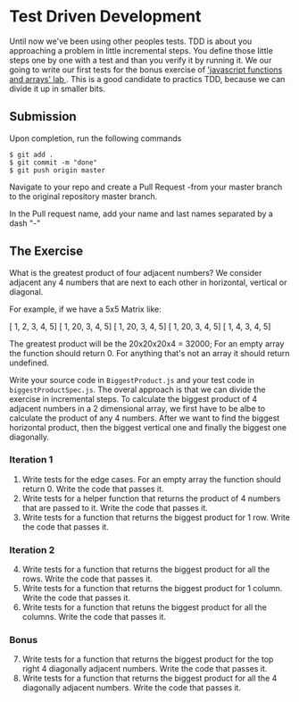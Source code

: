 # Test Driven Development

Until now we've been using other peoples tests. TDD is about you approaching a problem in little incremental steps. You define those little steps one by one with a test and than you verify it by running it. We our going to write our first tests for the bonus exercise of <a href="https://github.com/ironhack-labs/lab-javascript-functions-and-arrays"> 'javascript functions and arrays' lab </a>. This is a good candidate to practics TDD, because we can divide it up in smaller bits. 

## Submission
Upon completion, run the following commands
```
$ git add .
$ git commit -m "done"
$ git push origin master
```
Navigate to your repo and create a Pull Request -from your master branch to the original repository master branch.

In the Pull request name, add your name and last names separated by a dash "-"

## The Exercise
What is the greatest product of four adjacent numbers? We consider adjacent any 4 numbers that are next to each other in horizontal, vertical or diagonal.

For example, if we have a 5x5 Matrix like:

[ 1,  2, 3, 4, 5]
[ 1, 20, 3, 4, 5]
[ 1, 20, 3, 4, 5]
[ 1, 20, 3, 4, 5]
[ 1,  4, 3, 4, 5]

The greatest product will be the 20x20x20x4 = 32000; For an empty array the function should return 0. For anything that's not an array it should return undefined.

 Write your source code in `BiggestProduct.js` and your test code in `biggestProductSpec.js`. The overal approach is that we can divide the exercise in incremental steps. To calculate the biggest product of 4 adjacent numbers in a 2 dimensional array, we first have to be albe to calculate the product of any 4 numbers. After we want to find the biggest horizontal product, then the biggest vertical one and finally the biggest one diagonally.

### Iteration 1
1.  Write tests for the edge cases. For an empty array the function should return 0. Write the code that passes it.
2.  Write tests for a helper function that returns the product of 4 numbers that are passed to it. Write the code that passes it.
3. Write tests for a function that returns the biggest product for 1 row. Write the code that passes it.

### Iteration 2
4. Write tests for a function that returns the biggest product for all the rows. Write the code that passes it.
5. Write tests for a function that returns the biggest product for 1 column. Write the code that passes it.
6. Write tests for a function that retuns the biggest product for all the columns. Write the code that passes it.

### Bonus

7. Write tests for a function that returns the biggest product for the top right 4 diagonally adjacent numbers. Write the code that passes it.
8. Write tests for a function that returns the biggest product for all the 4 diagonally adjacent numbers. Write the code that passes it.